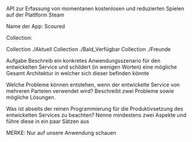 API zur Erfassung von momentanen kostenlosen und reduzierten Spielen auf der Plattform Steam

Name der App: Scoured

Collection:

Collection ./Aktuell
Collection ./Bald_Verfügbar
Collection ./Freunde

Aufgabe
Beschreib ein konkretes Anwendungsszenario für den entwickelten Service und schildert (in wenigen Worten) eine mögliche Gesamt Architektur in welcher sich dieser befinden könnte

Welche Probleme können entstehen, wenn der entwickelte Service von mehreren Parteien verwendet wird? Beschreibt zwei Probleme sowie mögliche Lösungen.

Was ist abseits der reinen Programmierung für die Produktivsetzung des entwickelten Services zu beachten? Nenne mindestens zwei Aspekte und führe diese in ein paar Sätzen aus

MERKE: Nur auf unsere Anwendung schauen